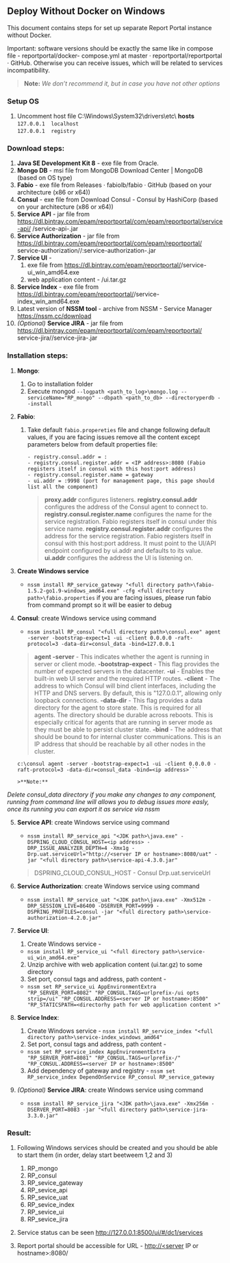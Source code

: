 ## Deploy Without Docker on Windows
This document contains steps for set up separate Report Portal instance without Docker.

Important: software versions should be exactly the same like in compose file - reportportal/docker-
compose.yml at master · reportportal/reportportal · GitHub. Otherwise you can receive issues, which will be
related to services incompatibility.

>**Note:**
*We don’t recommend it, but in case you have not other options*

### Setup OS

1. Uncomment host file C:\Windows\System32\drivers\etc\ **hosts** 
`127.0.0.1	localhost`  
`127.0.0.1	registry`

### Download steps:
1. **Java SE Development Kit 8** - exe file from Oracle.
2. **Mongo DB** - msi file from MongoDB Download Center | MongoDB (based on OS type)
3. **Fabio** - exe file from Releases · fabiolb/fabio · GitHub (based on your architecture (x86 or x64))
4. **Consul** - exe file from Download Consul - Consul by HashiCorp (based on your architecture (x86 or
    x64))
5. **Service API** - jar file from https://dl.bintray.com/epam/reportportal/com/epam/reportportal/service-api/
    <version>/service-api-<version>.jar
6.  **Service Authorization** - jar file from https://dl.bintray.com/epam/reportportal/com/epam/reportportal/
    service-authorization/<version>/:service-authorization-<version>.jar
7. **Service UI** -
    1. exe file from https://dl.bintray.com/epam/reportportal/<version>/service-ui_win_amd64.exe
    2. web application content - /ui.tar.gz
8. **Service Index** - exe file from https://dl.bintray.com/epam/reportportal/<version>/service-
    index_win_amd64.exe
9. Latest version of **NSSM tool** - archive from NSSM - Service Manager https://nssm.cc/download
10. *(Optional)* **Service JIRA** - jar file from https://dl.bintray.com/epam/reportportal/com/epam/reportportal/
    service-jira/<version>/service-jira-<version>.jar

### Installation steps:


1. **Mongo**:
    1. Go to installation folder
    2. Execute mongod `--logpath <path_to_log>\mongo.log --serviceName="RP_mongo" --dbpath
       <path_to_db> --directoryperdb --install`
2. **Fabio**:
    1. Take default `fabio.propereties` file and change following default values,  if you are facing issues remove all the content except parameters below from default properties file:
       ```- proxy.addr = <IP address>:8080;rt=300s;wt=300s
       - registry.consul.addr = :
       - registry.consul.register.addr = <IP address>:8080 (Fabio registers itself in consul with this host:port address)
       - registry.consul.register.name = gateway
       - ui.addr = :9998 (port for management page, this page should list all the component)
       ```
	   >**proxy.addr** configures listeners.
**registry.consul.addr** configures the address of the Consul agent to connect to.
**registry.consul.register.name** configures the name for the service registration.
Fabio registers itself in consul under this service name.
**registry.consul.register.addr** configures the address for the service registration.
Fabio registers itself in consul with this host:port address. It must point to the UI/API endpoint configured by ui.addr and defaults to its value.
**ui.addr** configures the address the UI is listening on.
	

3. **Create Windows service**
    * ```nssm install RP_service_gateway "<full directory path>\fabio-1.5.2-go1.9-windows_amd64.exe" -cfg <full directory path>\fabio.properties```
	if you are facing issues, please run fabio from command prompt so it will be easier to debug 
4. **Consul**: create Windows service using command
    * ```nssm install RP_consul "<full directory path>\consul.exe" agent -server -bootstrap-expect=1 -ui -client 0.0.0.0 -raft-protocol=3 -data-dir=consul_data -bind=127.0.0.1```
	
	>**agent -server** - This indicates whether the agent is running in server or client mode.
	**-bootstrap-expect** - This flag provides the number of expected servers in the datacenter.
	**-ui** - Enables the built-in web UI server and the required HTTP routes.
	**-client** - The address to which Consul will bind client interfaces, including the HTTP and DNS servers. By default, this is "127.0.0.1", allowing only loopback connections.
	**-data-dir** - This flag provides a data directory for the agent to store state. This is required for all agents. The directory should be durable across reboots. This is especially critical for agents that are running in server mode as they must be able to persist cluster state.
	**-bind** - The address that should be bound to for internal cluster communications. This is an IP address that should be reachable by all other nodes in the cluster.
	
	```you can run Consul via command line
	c:\consul agent -server -bootstrap-expect=1 -ui -client 0.0.0.0 -raft-protocol=3 -data-dir=consul_data -bind=<ip address>```

	>**Note:** 
*Delete consul_data directory if you make any changes to any component, running from command line will allows you to debug issues more easly, once its running you can export it as service via nssm*
           

5. **Service API**: create Windows service using command 
    * ```nssm install RP_service_api "<JDK path>\java.exe" -DSPRING_CLOUD_CONSUL_HOST=<ip address> -DRP_ISSUE_ANALYZER_DEPTH=4 -Xmx1g -Drp.uat.serviceUrl="http://<server IP or hostname>:8080/uat" -jar "<full directory path>\service-api-4.3.0.jar"```
	>DSPRING_CLOUD_CONSUL_HOST - Consul
	Drp.uat.serviceUrl
	
6. **Service Authorization**: create Windows service using command 
    * ```nssm install RP_service_uat "<JDK path>\java.exe" -Xmx512m -DRP_SESSION_LIVE=86400 -DSERVER_PORT=9999 -DSPRING_PROFILES=consul -jar "<full directory path>\service-authorization-4.2.0.jar"```
7. **Service UI**:
    1. Create Windows service - 
    * `nssm install RP_service_ui "<full directory path>\service-ui_win_amd64.exe"`
    2. Unzip archive with web application content (ui.tar.gz) to some directory
    3. Set port, consul tags and address, path content - 
    * ```nssm set RP_service_ui AppEnvironmentExtra "RP_SERVER_PORT=8082" "RP_CONSUL.TAGS=urlprefix-/ui opts strip=/ui" "RP_CONSUL.ADDRESS=<server IP or hostname>:8500" "RP_STATICSPATH=<directorhy path for web application content >"```
8. **Service Index**:
    1. Create Windows service - `nssm install RP_service_index "<full directory path>\service-index_windows_amd64"`
    2. Set port, consul tags and address, path content - 
    * ```nssm set RP_service_index AppEnvironmentExtra "RP_SERVER_PORT=8081" "RP_CONSUL.TAGS=urlprefix-/" "RP_CONSUL.ADDRESS=<server IP or hostname>:8500"```
    3. Add dependency of gateway and registry - `nssm set RP_service_index DependOnService RP_consul
RP_service_gateway`
9. *(Optional)* **Service JIRA**: create Windows service using command 
    * ```nssm install RP_service_jira "<JDK path>\java.exe" -Xmx256m -DSERVER_PORT=8083 -jar "<full directory path>\service-jira-3.3.0.jar"```

### Result:

1. Following Windows services should be created and you should be able to start them (in order, delay start beetweem 1,2 and 3)
    1. RP_mongo 
    2. RP_consul
    3. RP_sevice_gateway
    4. RP_sevice_api
    5. RP_sevice_uat    
    6. RP_sevice_index
    7. RP_sevice_ui    
    8. RP_sevice_jira 
    
2. Service status can be seen http://127.0.0.1:8500/ui/#/dc1/services
3. Report portal should be accessible for URL - [http://<server](http://<server) IP or hostname>:8080/



